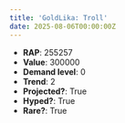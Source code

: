 ```yaml
---
title: 'GoldLika: Troll'
date: 2025-08-06T00:00:00Z
---
```

- **RAP**: 255257
- **Value**: 300000
- **Demand level**: 0
- **Trend**: 2
- **Projected?**: True
- **Hyped?**: True
- **Rare?**: True

